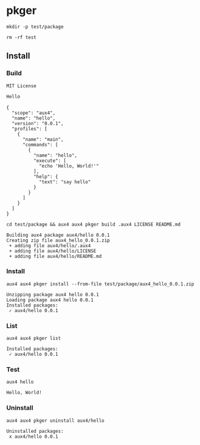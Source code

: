 # pkger

```beforeAll
mkdir -p test/package
```

```afterAll
rm -rf test
```

## Install

### Build

```file:test/package/LICENSE
MIT License
```

```file:test/package/README.md
Hello
```

```file:test/package/.aux4
{
  "scope": "aux4",
  "name": "hello",
  "version": "0.0.1",
  "profiles": [
    {
      "name": "main",
      "commands": [
        {
          "name": "hello",
          "execute": [
            "echo 'Hello, World!'"
          ],
          "help": {
            "text": "say hello"
          }
        }
      ]
    }
  ]
}
```

```execute
cd test/package && aux4 aux4 pkger build .aux4 LICENSE README.md
```

```expect
Building aux4 package aux4/hello 0.0.1
Creating zip file aux4_hello_0.0.1.zip
 + adding file aux4/hello/.aux4
 + adding file aux4/hello/LICENSE
 + adding file aux4/hello/README.md
```

### Install

```execute
aux4 aux4 pkger install --from-file test/package/aux4_hello_0.0.1.zip
```

```expect
Unzipping package aux4 hello 0.0.1
Loading package aux4 hello 0.0.1
Installed packages:
 ✓ aux4/hello 0.0.1
```

### List

```execute
aux4 aux4 pkger list
```

```expect
Installed packages:
 ✓ aux4/hello 0.0.1
```

### Test

```execute
aux4 hello
```

```expect
Hello, World!
```

### Uninstall

```execute
aux4 aux4 pkger uninstall aux4/hello
```

```expect
Uninstalled packages:
 x aux4/hello 0.0.1
```
